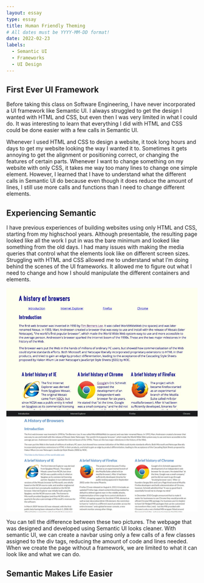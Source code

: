 ```yaml
---
layout: essay
type: essay
title: Human Friendly Theming
# All dates must be YYYY-MM-DD format!
date: 2022-02-23
labels:
  - Semantic UI
  - Frameworks
  - UI Design
---
```


## First Ever UI Framework
Before taking this class on Software Engineering, I have never incorporated a UI framework like Semantic UI. I always struggled to get the design I wanted with HTML and CSS, but even then I was very limited in what I could do. It was interesting to learn that everything I did with HTML and CSS could be done easier with a few calls in Semantic UI. 

Whenever I used HTML and CSS to design a website, it took long hours and days to get my website looking the way I wanted it to. Sometimes it gets annoying to get the alignment or positioning correct, or changing the features of certain parts. Whenever I want to change something on my website with only CSS, it takes me way too many lines to change one simple element. However, I learned that I have to understand what the different calls in Semantic UI do because even though it does reduce the amount of lines, I still use more calls and functions than I need to change different elements.

## Experiencing Semantic
I have previous experiences of building websites using only HTML and CSS, starting from my highschool years. Although presentable, the resulting page looked like all the work I put in was the bare minimum and looked like something from the old days. I had many issues with making the media queries that control what the elements look like on different screen sizes. Struggling with HTML and CSS allowed me to understand what I’m doing behind the scenes of the UI frameworks. It allowed me to figure out what I need to change and how I should manipulate the different containers and elements. 

<img class="ui huge rounded floated image" src="../images/raw-html-css.png">
<img class="ui huge rounded floated image" src="../images/semantic.png">

You can tell the difference between these two pictures. The webpage that was designed and developed using Semantic UI looks cleaner. With semantic UI, we can create a navbar using only a few calls of a few classes assigned to the div tags, reducing the amount of code and lines needed. When we create the page without a framework, we are limited to what it can look like and what we can do.

## Semantic Makes Life Easier
